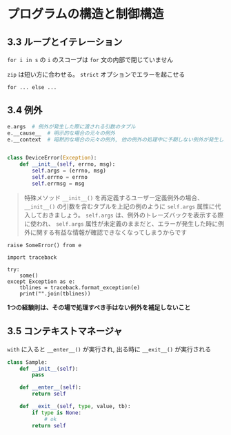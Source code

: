 # プログラムの構造と制御構造

## 3.3 ループとイテレーション

`for i in s` の `i` のスコープは `for` 文の内部で閉じていません

`zip` は短い方に合わせる。 `strict` オプションでエラーを起こせる

`for ... else ...`

## 3.4 例外

```python
e.args  # 例外が発生した際に渡される引数のタプル
e.__cause__  # 明示的な場合の元々の例外
e.__context  # 暗黙的な場合の元々の例外, 他の例外の処理中に予期しない例外が発生した場合は唯一の情報源となる


class DeviceError(Exception):
    def __init__(self, errno, msg):
        self.args = (errno, msg)
        self.errno = errno
        self.errmsg = msg
```

> 特殊メソッド `__init__()` を再定義するユーザー定義例外の場合、 `__init__()` の引数を含むタプルを上記の例のように `self.args` 属性に代入しておきましょう。 `self.args` は、例外のトレーズバックを表示する際に使われ、 `self.args` 属性が未定義のままだと、エラーが発生した時に例外に関する有益な情報が確認できなくなってしまうからです

`raise SomeError() from e`

```
import traceback

try:
    some()
except Exception as e:
    tblines = traceback.format_exception(e)
    print("".join(tblines))
```

**1つの経験則は、その場で処理すべき手はない例外を補足しないこと**

## 3.5 コンテキストマネージャ

`with` に入ると `__enter__()` が実行され, 出る時に `__exit__()` が実行される

```python
class Sample:
    def __init__(self):
        pass

    def __enter__(self):
        return self

    def __exit__(self, type, value, tb):
        if type is None:
            # ok
        return self
```
